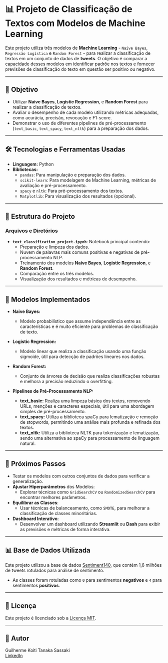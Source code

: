 # 📊 **Projeto de Classificação de Textos com Modelos de Machine Learning**

Este projeto utiliza três modelos de **Machine Learning** - `Naive Bayes`, `Regressão Logística` e `Random Forest` - para realizar a classificação de textos em um conjunto de dados de **tweets**. O objetivo é comparar a capacidade desses modelos em identificar padrõe nos textos e fornecer previsões de classificação do texto em questão ser positivo ou negativo.

---

## 🎯 **Objetivo**
- Utilizar **Naive Bayes**, **Logistic Regression**, e **Random Forest** para realizar a classificação de textos.
- Avaliar o desempenho de cada modelo utilizando métricas adequadas, como acurácia, precisão, revocação e F1-score.
- Demonstrar o uso de diferentes pipelines de pré-processamento (`text_basic`, `text_spacy`, `text_nltk`) para a preparação dos dados.

---

## 🛠 **Tecnologias e Ferramentas Usadas**
- **Linguagem:** Python
- **Bibliotecas:**
  - `pandas`: Para manipulação e preparação dos dados.
  - `scikit-learn`: Para modelagem de Machine Learning, métricas de avaliação e pré-processamento.
  - `spacy` e `nltk`: Para pré-processamento dos textos.
  - `Matplotlib`: Para visualização dos resultados (opcional).

---

## 📂 **Estrutura do Projeto**
### **Arquivos e Diretórios**
- **`text_classification_project.ipynb`**: Notebook principal contendo:
  - Preparação e limpeza dos dados.
  - Nuvem de palavras mais comuns positivas e negativas de pré-processamento NLP.
  - Treinamento dos modelos **Naive Bayes**, **Logistic Regression**, e **Random Forest**.
  - Comparação entre os três modelos.
  - Visualização dos resultados e métricas de desempenho.

---

## 🧠 **Modelos Implementados**
- **Naive Bayes:**
  - Modelo probabilístico que assume independência entre as características e é muito eficiente para problemas de classificação de texto.

- **Logistic Regression:**
  - Modelo linear que realiza a classificação usando uma função sigmoide, útil para detecção de padrões lineares nos dados.

- **Random Forest:**
  - Conjunto de árvores de decisão que realiza classificações robustas e melhora a precisão reduzindo o overfitting.

- **Pipelines de Pré-Processamento NLP:**
  - **text_basic:** Realiza uma limpeza básica dos textos, removendo URLs, menções e caracteres especiais, útil para uma abordagem simples de pré-processamento.
  - **text_spacy:** Utiliza a biblioteca spaCy para lematização e remoção de stopwords, permitindo uma análise mais profunda e refinada dos textos.
  - **text_nltk:** Utiliza a biblioteca NLTK para tokenização e lematização, sendo uma alternativa ao spaCy para processamento de linguagem natural.

---

## 🚀 **Próximos Passos**
- Testar os modelos com outros conjuntos de dados para verificar a generalização.
- **Ajustar Hiperparâmetros** dos Modelos:
  - Explorar técnicas como `GridSearchCV` ou `RandomizedSearchCV` para encontrar melhores parâmetros.
- **Equilibrar as Classes**:
  - Usar técnicas de balanceamento, como `SMOTE`, para melhorar a classificação de classes minoritárias.
- **Dashboard Interativo**:
  - Desenvolver um dashboard utilizando **Streamlit** ou **Dash** para exibir as previsões e métricas de forma interativa.

---

## 📊 **Base de Dados Utilizada**
Este projeto utilizou a base de dados [Sentiment140](https://www.kaggle.com/datasets/kazanova/sentiment140), que contém 1,6 milhões de tweets rotulados para análise de sentimento.
- As classes foram rotuladas como `0` para sentimentos **negativos** e `4` para sentimentos **positivos**.

---

## 📝 **Licença**
Este projeto é licenciado sob a [Licença MIT](LICENSE).

---

## 👤 **Autor**
Guilherme Koiti Tanaka Sassaki  
[LinkedIn](https://www.linkedin.com/in/guilherme-sassaki-10b81ba7/)


